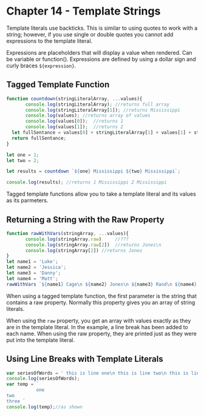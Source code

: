 # Chapter 14 - Template Strings

Template literals use backticks. This is similar to using quotes to work with a string; however, if you use single or
double quotes you cannot add expressions to the template literal.

Expressions are placeholders that will display a value when rendered. Can be variable or function(). Expressions are
defined by using a dollar sign and curly braces `${expression}`.

## Tagged Template Function

```js
function countdown(stringLiteralArray, ...values){
       console.log(stringLiteralArray); //returns full array
       console.log(stringLiteralArray[1]); //returns Mississippi
       console.log(values); //returns array of values
       console.log(values[0]);  //returns 1
       console.log(values[1]);  //returns 2
  let fullSentance = values[0] + stringLiteralArray[1] + values[1] + stringLiteralArray[2];
  return fullSentance;
}

let one = 1;
let two = 2;

let results = countdown `${one} Mississippi ${two} Mississippi`;

console.log(results); //returns 1 Mississippi 2 Mississippi
```

Tagged template functions allow you to take a template literal and its values as its parmeters.

## Returning a String with the Raw Property

```js
function rawWithVars(stringArray, ...values){
       console.log(stringArray.raw)     //???
       console.log(stringArray.raw[2])  //returns Jones\n
       console.log(stringArray[2]) //returns Jones
}
let name1 = 'Luke';
let name2 = 'Jessica';
let name3 = 'Danny';
let name4 = 'Matt';
rawWithVars `${name1} Cage\n ${name2} Jones\n ${name3} Rand\n ${name4} Murdock`;
```

When using a tagged template function, the first parameter is the string that contains a raw property. Normally this
property gives you an array of string literals.

When using the `raw` property, you get an array with values exactly as they are in the template literal. In the example,
a line break has been added to each name. When using the raw property, they are printed just as they were put into the
template literal.

## Using Line Breaks with Template Literals

```js
var seriesOfWords = ' this is line one\n this is line two\n this is line three';
console.log(seriesOfWords);
var temp = `
           one
two
three `
console.log(temp);//as shown
```